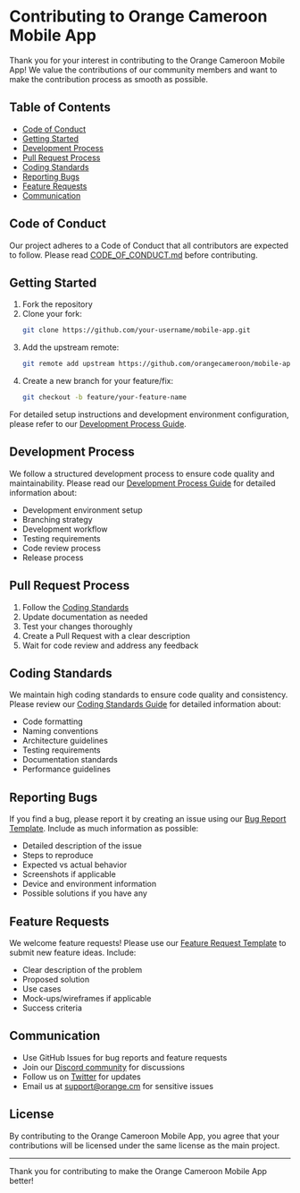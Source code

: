 # Contributing to Orange Cameroon Mobile App

Thank you for your interest in contributing to the Orange Cameroon Mobile App! We value the contributions of our community members and want to make the contribution process as smooth as possible.

## Table of Contents
- [Code of Conduct](#code-of-conduct)
- [Getting Started](#getting-started)
- [Development Process](#development-process)
- [Pull Request Process](#pull-request-process)
- [Coding Standards](#coding-standards)
- [Reporting Bugs](#reporting-bugs)
- [Feature Requests](#feature-requests)
- [Communication](#communication)

## Code of Conduct

Our project adheres to a Code of Conduct that all contributors are expected to follow. Please read [CODE_OF_CONDUCT.md](docs/CODE_OF_CONDUCT.md) before contributing.

## Getting Started

1. Fork the repository
2. Clone your fork:
   ```bash
   git clone https://github.com/your-username/mobile-app.git
   ```
3. Add the upstream remote:
   ```bash
   git remote add upstream https://github.com/orangecameroon/mobile-app.git
   ```
4. Create a new branch for your feature/fix:
   ```bash
   git checkout -b feature/your-feature-name
   ```

For detailed setup instructions and development environment configuration, please refer to our [Development Process Guide](docs/DEVELOPMENT_PROCESS.md).

## Development Process

We follow a structured development process to ensure code quality and maintainability. Please read our [Development Process Guide](docs/DEVELOPMENT_PROCESS.md) for detailed information about:

- Development environment setup
- Branching strategy
- Development workflow
- Testing requirements
- Code review process
- Release process

## Pull Request Process

1. Follow the [Coding Standards](docs/CODING_STANDARDS.md)
2. Update documentation as needed
3. Test your changes thoroughly
4. Create a Pull Request with a clear description
5. Wait for code review and address any feedback

## Coding Standards

We maintain high coding standards to ensure code quality and consistency. Please review our [Coding Standards Guide](docs/CODING_STANDARDS.md) for detailed information about:

- Code formatting
- Naming conventions
- Architecture guidelines
- Testing requirements
- Documentation standards
- Performance guidelines

## Reporting Bugs

If you find a bug, please report it by creating an issue using our [Bug Report Template](docs/BUG_REPORT_TEMPLATE.md). Include as much information as possible:

- Detailed description of the issue
- Steps to reproduce
- Expected vs actual behavior
- Screenshots if applicable
- Device and environment information
- Possible solutions if you have any

## Feature Requests

We welcome feature requests! Please use our [Feature Request Template](docs/FEATURE_REQUEST_TEMPLATE.md) to submit new feature ideas. Include:

- Clear description of the problem
- Proposed solution
- Use cases
- Mock-ups/wireframes if applicable
- Success criteria

## Communication

- Use GitHub Issues for bug reports and feature requests
- Join our [Discord community](https://discord.gg/orangecameroon) for discussions
- Follow us on [Twitter](https://twitter.com/orangecameroon) for updates
- Email us at [support@orange.cm](mailto:support@orange.cm) for sensitive issues

## License

By contributing to the Orange Cameroon Mobile App, you agree that your contributions will be licensed under the same license as the main project.

---

Thank you for contributing to make the Orange Cameroon Mobile App better! 
